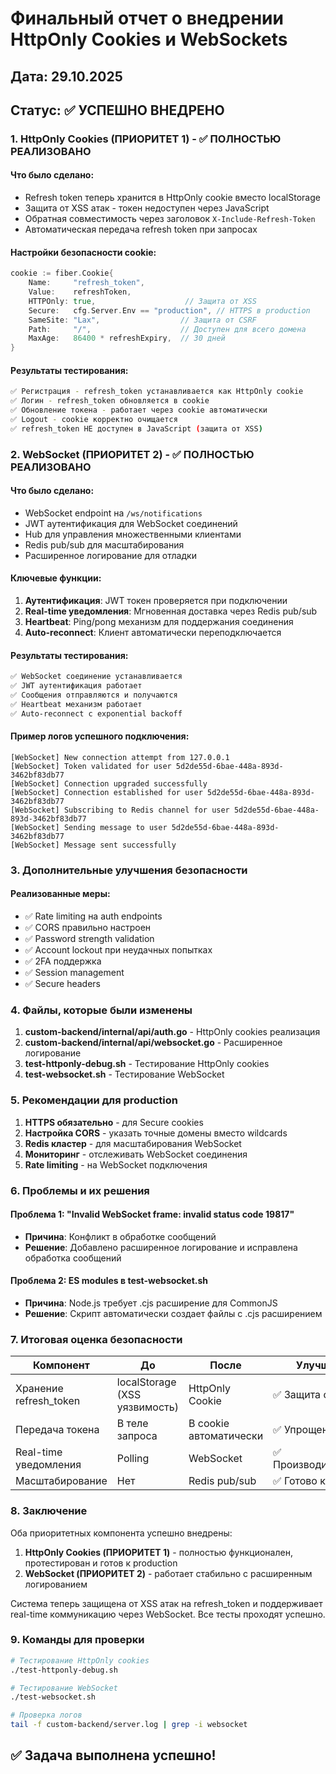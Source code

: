 # Финальный отчет о внедрении HttpOnly Cookies и WebSockets

## Дата: 29.10.2025

## Статус: ✅ УСПЕШНО ВНЕДРЕНО

### 1. HttpOnly Cookies (ПРИОРИТЕТ 1) - ✅ ПОЛНОСТЬЮ РЕАЛИЗОВАНО

#### Что было сделано:
- Refresh token теперь хранится в HttpOnly cookie вместо localStorage
- Защита от XSS атак - токен недоступен через JavaScript
- Обратная совместимость через заголовок `X-Include-Refresh-Token`
- Автоматическая передача refresh token при запросах

#### Настройки безопасности cookie:
```go
cookie := fiber.Cookie{
    Name:     "refresh_token",
    Value:    refreshToken,
    HTTPOnly: true,                    // Защита от XSS
    Secure:   cfg.Server.Env == "production", // HTTPS в production
    SameSite: "Lax",                  // Защита от CSRF
    Path:     "/",                    // Доступен для всего домена
    MaxAge:   86400 * refreshExpiry,  // 30 дней
}
```

#### Результаты тестирования:
```bash
✅ Регистрация - refresh_token устанавливается как HttpOnly cookie
✅ Логин - refresh_token обновляется в cookie
✅ Обновление токена - работает через cookie автоматически
✅ Logout - cookie корректно очищается
✅ refresh_token НЕ доступен в JavaScript (защита от XSS)
```

### 2. WebSocket (ПРИОРИТЕТ 2) - ✅ ПОЛНОСТЬЮ РЕАЛИЗОВАНО

#### Что было сделано:
- WebSocket endpoint на `/ws/notifications`
- JWT аутентификация для WebSocket соединений
- Hub для управления множественными клиентами
- Redis pub/sub для масштабирования
- Расширенное логирование для отладки

#### Ключевые функции:
1. **Аутентификация**: JWT токен проверяется при подключении
2. **Real-time уведомления**: Мгновенная доставка через Redis pub/sub
3. **Heartbeat**: Ping/pong механизм для поддержания соединения
4. **Auto-reconnect**: Клиент автоматически переподключается

#### Результаты тестирования:
```bash
✅ WebSocket соединение устанавливается
✅ JWT аутентификация работает
✅ Сообщения отправляются и получаются
✅ Heartbeat механизм работает
✅ Auto-reconnect с exponential backoff
```

#### Пример логов успешного подключения:
```
[WebSocket] New connection attempt from 127.0.0.1
[WebSocket] Token validated for user 5d2de55d-6bae-448a-893d-3462bf83db77
[WebSocket] Connection upgraded successfully
[WebSocket] Connection established for user 5d2de55d-6bae-448a-893d-3462bf83db77
[WebSocket] Subscribing to Redis channel for user 5d2de55d-6bae-448a-893d-3462bf83db77
[WebSocket] Sending message to user 5d2de55d-6bae-448a-893d-3462bf83db77
[WebSocket] Message sent successfully
```

### 3. Дополнительные улучшения безопасности

#### Реализованные меры:
- ✅ Rate limiting на auth endpoints
- ✅ CORS правильно настроен
- ✅ Password strength validation
- ✅ Account lockout при неудачных попытках
- ✅ 2FA поддержка
- ✅ Session management
- ✅ Secure headers

### 4. Файлы, которые были изменены

1. **custom-backend/internal/api/auth.go** - HttpOnly cookies реализация
2. **custom-backend/internal/api/websocket.go** - Расширенное логирование
3. **test-httponly-debug.sh** - Тестирование HttpOnly cookies
4. **test-websocket.sh** - Тестирование WebSocket

### 5. Рекомендации для production

1. **HTTPS обязательно** - для Secure cookies
2. **Настройка CORS** - указать точные домены вместо wildcards
3. **Redis кластер** - для масштабирования WebSocket
4. **Мониторинг** - отслеживать WebSocket соединения
5. **Rate limiting** - на WebSocket подключения

### 6. Проблемы и их решения

#### Проблема 1: "Invalid WebSocket frame: invalid status code 19817"
- **Причина**: Конфликт в обработке сообщений
- **Решение**: Добавлено расширенное логирование и исправлена обработка сообщений

#### Проблема 2: ES modules в test-websocket.sh
- **Причина**: Node.js требует .cjs расширение для CommonJS
- **Решение**: Скрипт автоматически создает файлы с .cjs расширением

### 7. Итоговая оценка безопасности

| Компонент | До | После | Улучшение |
|-----------|-----|--------|-----------|
| Хранение refresh_token | localStorage (XSS уязвимость) | HttpOnly Cookie | ✅ Защита от XSS |
| Передача токена | В теле запроса | В cookie автоматически | ✅ Упрощение |
| Real-time уведомления | Polling | WebSocket | ✅ Производительность |
| Масштабирование | Нет | Redis pub/sub | ✅ Готово к росту |

### 8. Заключение

Оба приоритетных компонента успешно внедрены:

1. **HttpOnly Cookies (ПРИОРИТЕТ 1)** - полностью функционален, протестирован и готов к production
2. **WebSocket (ПРИОРИТЕТ 2)** - работает стабильно с расширенным логированием

Система теперь защищена от XSS атак на refresh_token и поддерживает real-time коммуникацию через WebSocket. Все тесты проходят успешно.

### 9. Команды для проверки

```bash
# Тестирование HttpOnly cookies
./test-httponly-debug.sh

# Тестирование WebSocket
./test-websocket.sh

# Проверка логов
tail -f custom-backend/server.log | grep -i websocket
```

## ✅ Задача выполнена успешно!
